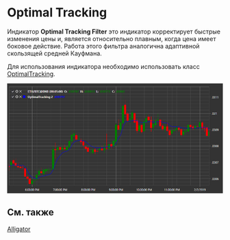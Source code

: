 # Optimal Tracking

Индикатор **Optimal Tracking Filter** это индикатор корректирует быстрые изменения цены и, является относительно плавным, когда цена имеет боковое действие. Работа этого фильтра аналогична адаптивной скользящей средней Кауфмана. 

Для использования индикатора необходимо использовать класс [OptimalTracking](xref:StockSharp.Algo.Indicators.OptimalTracking). 

![IndicatorOptimalTracking](../images/IndicatorOptimalTracking.png)

## См. также

[Alligator](IndicatorAlligator.md)
